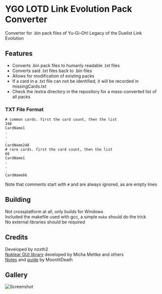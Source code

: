 # YGO LOTD Link Evolution Pack Converter
 Converter for .bin pack files of Yu-Gi-Oh! Legacy of the Duelist Link Evolution 

## Features
 - Converts .bin pack files to humanly readable .txt files
 - Converts said .txt files back to .bin files
 - Allows for modification of existing packs
 - If a card in a .txt file can not be identified, it will be recorded in missingCards.txt
 - Check the /extra directory in the repository for a mass-converted list of all packs
  
 ### TXT File Format
 ```
 # common cards. first the card count, then the list
 248
 CardName1
 .
 .
 .
 CardName248
 # rare cards. first the card count, then the list
 66
 CardName1
 .
 .
 .
 CardName66
 ```
  
 Note that comments start with `#` and are always ignored, as are empty lines
 
## Building
  Not crossplatform at all, only builds for Windows  
  Included the makefile used with gcc, a simple `make` should do the trick  
  No external libraries should be required

## Credits
 Developed by nzxth2  
 [Nuklear GUI library](https://github.com/Immediate-Mode-UI/Nuklear) developed by Micha Mettke and others  
 [Notes](https://github.com/MoonlitDeath/Legacy-of-the-Duelist-notes/wiki) and [guide](https://github.com/MoonlitDeath/Link-Evolution-Editing-Guide/wiki) by MoonlitDeath

## Gallery
 ![Screenshot](https://i.imgur.com/hKpsnQZ.png)